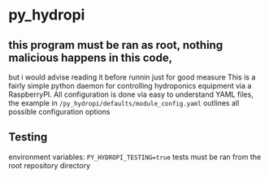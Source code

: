 # py_hydropi

## this program must be ran as root, nothing malicious happens in this code,
but i would advise reading it before runnin just for good measure
This is a fairly simple python daemon for controlling hydroponics equipment
via a RaspberryPI.
All configuration is done via easy to understand YAML files, the example
in `/py_hydropi/defaults/module_config.yaml`
outlines all possible configuration options

## Testing
environment variables:
`PY_HYDROPI_TESTING=true`
tests must be ran from the root repository directory